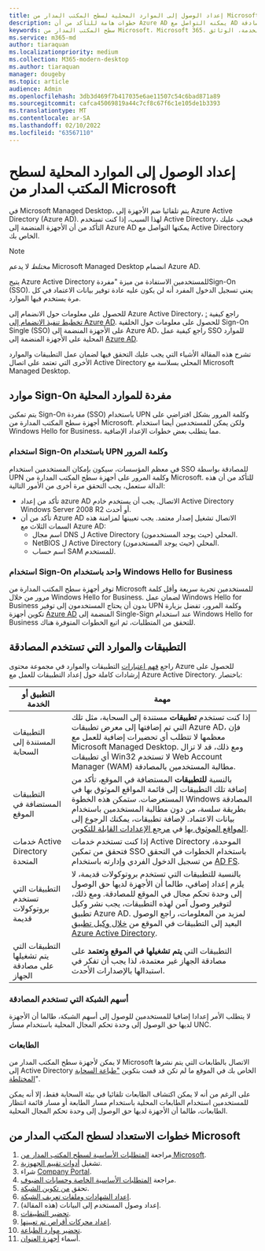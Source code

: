 ```yaml
---
title: إعداد الوصول إلى الموارد المحلية لسطح المكتب المدار من Microsoft
description: خطوات هامة للتأكد من أن Azure AD يمكنه التواصل مع AD في الموقع لتوفير المصادقة
keywords: سطح المكتب المدار من Microsoft، Microsoft 365، الخدمة، الوثائق
ms.service: m365-md
author: tiaraquan
ms.localizationpriority: medium
ms.collection: M365-modern-desktop
ms.author: tiaraquan
manager: dougeby
ms.topic: article
audience: Admin
ms.openlocfilehash: 3db3d469f7b417035e6ae11507c54c6bad871a89
ms.sourcegitcommit: cafca45069819a44c7cf8c67f6c1e105de1b3393
ms.translationtype: MT
ms.contentlocale: ar-SA
ms.lasthandoff: 02/10/2022
ms.locfileid: "63567110"
---
```

# <a name="prepare-on-premises-resources-access-for-microsoft-managed-desktop"></a>إعداد الوصول إلى الموارد المحلية لسطح المكتب المدار من Microsoft

في Microsoft Managed Desktop، يتم تلقائيا ضم الأجهزة إلى Azure Active Directory (Azure AD). لهذا السبب، إذا كنت تستخدم Active Directory، فيجب عليك التأكد من أن الأجهزة المنضمة إلى Azure AD يمكنها التواصل مع Active Directory الخاص بك.

> [!NOTE]  
> *مختلط* لا يدعم Microsoft Managed Desktop انضمام Azure AD.

يتيح Azure Active Directory للمستخدمين الاستفادة من ميزة "مفردةSign-On (SSO). يعني تسجيل الدخول المفرد أنه لن يكون عليه عادة توفير بيانات الاعتماد في كل مرة يستخدم فيها الموارد.

للحصول على معلومات حول الانضمام إلى Azure Active Directory، راجع كيفية [: تخطيط تنفيذ الانضمام إلى Azure AD](/azure/active-directory/devices/azureadjoin-plan). للحصول على معلومات حول الخلفية Sign-On Single (SSO) على الأجهزة المنضمة إلى Azure AD، راجع كيفية عمل SSO للموارد المحلية على الأجهزة المنضمة إلى [Azure AD](/azure/active-directory/devices/azuread-join-sso#how-it-works).

تشرح هذه المقالة الأشياء التي يجب عليك التحقق فيها لضمان عمل التطبيقات والموارد الأخرى التي تعتمد على اتصال Active Directory المحلي بسلاسة مع Microsoft Managed Desktop.

## <a name="single-sign-on-for-on-premises-resources"></a>موارد Sign-On مفردة للموارد المحلية

يتم تمكين Sign-On مفردة (SSO) باستخدام UPN وكلمة المرور بشكل افتراضي على أجهزة سطح المكتب المدارة من Microsoft. ولكن يمكن للمستخدمين أيضا استخدام Windows Hello for Business، مما يتطلب بعض خطوات الإعداد الإضافية.

### <a name="single-sign-on-by-using-upn-and-password"></a>استخدام Sign-On باستخدام UPN وكلمة المرور

في معظم المؤسسات، سيكون بإمكان المستخدمين استخدام SSO للمصادقة بواسطة UPN وكلمة المرور على أجهزة سطح المكتب المدارة من Microsoft. للتأكد من أن هذه الدالة ستعمل، يجب التحقق مرة أخرى من الأمور التالية:

- تأكد من إعداد azure AD الاتصال. يجب أن يستخدم خادم Active Directory Windows Server 2008 R2 أو أحدث.
- تأكد من أن Azure AD الاتصال تشغيل إصدار معتمد. يجب تعيينها لمزامنة هذه السمات الثلاث مع Azure AD:
    - اسم مجال DNS ل Active Directory المحلي (حيث يوجد المستخدمون).
    - NetBIOS ل Active Directory المحلي (حيث يوجد المستخدمون).
    - اسم حساب SAM للمستخدم.

### <a name="single-sign-on-by-using-windows-hello-for-business"></a>استخدام Sign-On واحد باستخدام Windows Hello for Business

توفر أجهزة سطح المكتب المدارة من Microsoft للمستخدمين تجربة سريعة وأقل كلمة مرور من خلال Windows Hello for Business. لضمان عمل Windows Hello for Business بدون أن يحتاج المستخدمون إلى توفير UPN وكلمة المرور، تفضل بزيارة تكوين أجهزة [Azure AD](/windows/security/identity-protection/hello-for-business/hello-hybrid-aadj-sso-base) المنضمة إلى Single-Sign عند استخدام Windows Hello for Business للتحقق من المتطلبات، ثم اتبع الخطوات المتوفرة هناك.

## <a name="apps-and-resources-that-use-authentication"></a>التطبيقات والموارد التي تستخدم المصادقة

راجع [فهم اعتبارات](/azure/active-directory/devices/azureadjoin-plan#understand-considerations-for-applications-and-resources) التطبيقات والموارد في مجموعة محتوى Azure للحصول على إرشادات كاملة حول إعداد التطبيقات للعمل مع Azure Active Directory. باختصار:

| التطبيق أو الخدمة | مهمة |
| ------ | ------ |
| التطبيقات المستندة إلى السحابة | إذا كنت تستخدم **تطبيقات** مستندة إلى السحابة، مثل تلك التي تم إضافتها إلى معرض تطبيقات Azure AD، فإن معظمها لا تتطلب أي تحضيرات إضافية للعمل مع Microsoft Managed Desktop. ومع ذلك، قد لا تزال أي تطبيقات Win32 لا تستخدم Web Account Manager (WAM) مطالبة المستخدمين بالمصادقة. |
| التطبيقات المستضافة في الموقع | بالنسبة **للتطبيقات** المستضافة في الموقع، تأكد من إضافة تلك التطبيقات إلى قائمة المواقع الموثوق بها في المستعرضات. ستمكن هذه الخطوة Windows المصادقة بطريقة سلسة، من دون مطالبة المستخدمين باستخدام بيانات الاعتماد. لإضافة تطبيقات، يمكنك الرجوع إلى [المواقع الموثوق بها](../working-with-managed-desktop/config-setting-ref.md#trusted-sites) في [مرجع الإعدادات القابلة للتكوين](../working-with-managed-desktop/config-setting-ref.md). |
| خدمات Active Directory المتحدة | إذا كنت تستخدم خدمات Active Directory الموحدة، فتحقق من تمكين SSO باستخدام الخطوات في التحقق من تسجيل الدخول الفردي وإدارته باستخدام [AD FS](/previous-versions/azure/azure-services/jj151809(v=azure.100)). |
| التطبيقات التي تستخدم بروتوكولات قديمة | بالنسبة للتطبيقات التي تستخدم بروتوكولات قديمة، لا يلزم إعداد إضافي، طالما أن الأجهزة لديها حق الوصول إلى وحدة تحكم مجال في الموقع للمصادقة. ومع ذلك، لتوفير وصول آمن لهذه التطبيقات، يجب نشر وكيل تطبيق Azure AD. لمزيد من المعلومات، راجع الوصول البعيد إلى التطبيقات في الموقع من [خلال وكيل تطبيق Azure Active Directory](/azure/active-directory/manage-apps/application-proxy). |
| التطبيقات التي يتم تشغيلها على مصادقة الجهاز | التطبيقات التي **يتم تشغيلها في الموقع وتعتمد** على مصادقة الجهاز غير معتمدة، لذا يجب أن تفكر في استبدالها بالإصدارات الأحدث. |

### <a name="network-shares-that-use-authentication"></a>أسهم الشبكة التي تستخدم المصادقة

لا يتطلب الأمر إعدادا إضافيا للمستخدمين للوصول إلى أسهم الشبكة، طالما أن الأجهزة لديها حق الوصول إلى وحدة تحكم المجال المحلية باستخدام مسار UNC.

### <a name="printers"></a>الطابعات

لا يمكن لأجهزة سطح المكتب المدار من Microsoft الاتصال بالطابعات التي يتم نشرها إلى Active Directory الخاص بك في الموقع ما لم تكن قد قمت بتكوين ["طباعة السحابة المختلطة](/windows-server/administration/hybrid-cloud-print/hybrid-cloud-print-deploy)".

على الرغم من أنه لا يمكن اكتشاف الطابعات تلقائيا في بيئة السحابة فقط، إلا أنه يمكن للمستخدمين استخدام الطابعات المحلية باستخدام مسار الطابعة أو مسار قائمة انتظار الطابعات، طالما أن الأجهزة لديها حق الوصول إلى وحدة تحكم المجال المحلية.

<!--add fuller material on printers when available-->
## <a name="steps-to-get-ready-for-microsoft-managed-desktop"></a>خطوات الاستعداد لسطح المكتب المدار من Microsoft

1. مراجعة [المتطلبات الأساسية لسطح المكتب المدار من Microsoft](prerequisites.md).
1. تشغيل [أدوات تقييم الجهوزية](readiness-assessment-tool.md).
1. شراء [Company Portal](../get-started/company-portal.md).
1. مراجعة [المتطلبات الأساسية الخاصة وحسابات الضيوف](guest-accounts.md).
1. تحقق [من تكوين الشبكة](network.md).
1. [إعداد الشهادات وملفات تعريف الشبكة](certs-wifi-lan.md).
1. إعداد وصول المستخدم إلى البيانات (هذه المقالة).
1. [تحضير التطبيقات](apps.md).
1. [إعداد محركات أقراص تم تعيينها](mapped-drives.md).
1. [تحضير موارد الطباعة](printing.md).
1. أسماء [أجهزة العنوان](address-device-names.md).
